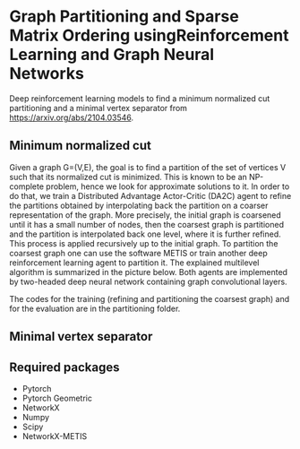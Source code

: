 # Graph Partitioning and Sparse Matrix Ordering usingReinforcement Learning and Graph Neural Networks

Deep reinforcement learning models to find a minimum normalized cut partitioning and a minimal vertex separator from https://arxiv.org/abs/2104.03546.

## Minimum normalized cut

Given a graph G=(V,E), the goal is to find a partition of the set of vertices V such that its normalized cut is minimized. This is known to be an NP-complete problem, hence we look for approximate solutions to it. In order to do that, we train a Distributed Advantage Actor-Critic (DA2C) agent to refine the partitions obtained by interpolating back the partition on a coarser representation of the graph. More precisely, the initial graph is coarsened until it has a small number of nodes, then the coarsest graph is partitioned and the partition is interpolated back one level, where it is further refined. This process is applied recursively up to the initial graph. To partition the coarsest graph one can use the software METIS or train another deep reinforcement learning agent to partition it. The explained multilevel algorithm is summarized in the picture below. Both agents are implemented by two-headed deep neural network containing graph convolutional layers.

[](/images/coarsening_refining.png)

The codes for the training (refining and partitioning the coarsest graph) and for the evaluation are in the partitioning folder. 

## Minimal vertex separator

## Required packages
- Pytorch
- Pytorch Geometric
- NetworkX
- Numpy
- Scipy
- NetworkX-METIS
